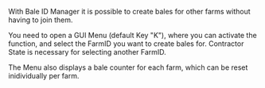With Bale ID Manager it is possible to create bales for other farms without having to join them.

You need to open a GUI Menu (default Key "K"), where you can activate the function, and select the FarmID you want to create bales for. Contractor State is necessary for selecting another FarmID.

The Menu also displays a bale counter for each farm, which can be reset inidividually per farm.
